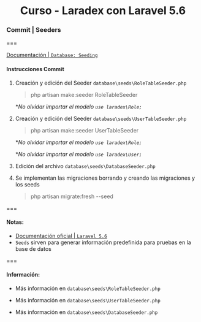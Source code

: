 
<!-- title -->
<h1 align="center">Curso - Laradex con Laravel 5.6</h1>
<!-- end title -->

<!-- commit name -->
### Commit | __Seeders__
<!-- end commit name -->
===
<!-- official documentation -->
[Documentación | `Database: Seeding`](https://laravel.com/docs/5.6/seeding)
<!-- end official documentation -->

<!-- commit instructions -->
#### Instrucciones Commit
1. Creación y edición del Seeder `database\seeds\RoleTableSeeder.php`
   > php artisan make:seeder RoleTableSeeder

   **No olvidar importar el modelo `use laradex\Role;`*
2. Creación y edición del Seeder `database\seeds\UserTableSeeder.php`
   > php artisan make:seeder UserTableSeeder

   **No olvidar importar el modelo `use laradex\Role;`*

   **No olvidar importar el modelo `use laradex\User;`*
3. Edición del archivo `database\seeds\DatabaseSeeder.php`
4. Se implementan las migraciones borrando y creando las migraciones y los seeds
   > php artisan migrate:fresh --seed
<!-- end commit instructions -->
===
<!-- notes -->
#### Notas:
- [Documentación oficial | `Laravel 5.6`](https://laravel.com/docs/5.6)
- `Seeds` sirven para generar información predefinida para pruebas en la base de datos
<!-- end notes -->
===
<!-- information -->
#### Información:
- Más información en `database\seeds\RoleTableSeeder.php`

- Más información en `database\seeds\UserTableSeeder.php`

- Más información en `database\seeds\DatabaseSeeder.php`
<!-- end information -->